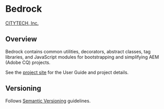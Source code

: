 # Bedrock

[CITYTECH, Inc.](http://www.citytechinc.com)

## Overview

Bedrock contains common utilities, decorators, abstract classes, tag libraries, and JavaScript modules for bootstrapping and simplifying AEM (Adobe CQ) projects.

See the [project site](http://code.citytechinc.com/bedrock) for the User Guide and project details.

## Versioning

Follows [Semantic Versioning](http://semver.org/) guidelines.